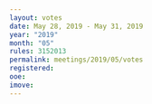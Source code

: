 ```yaml
---
layout: votes
date: May 28, 2019 - May 31, 2019
year: "2019"
month: "05"
rules: 3152013
permalink: meetings/2019/05/votes
registered: 
ooe: 
imove: 
---
```


